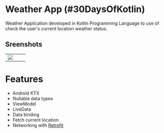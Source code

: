 # Weather App (#30DaysOfKotlin)
Weather Application developed in Kotlin Programming Language to use of check the user's current location weather status.

## Sreenshots
|  |  |   |
| :---:                              | :---:                             | :---:                              |
| ![](screenshot#1.png)  |


# Features
- Android KTX
- Nullable data types
- ViewModel
- LiveData
- Data binding
- Fetch current location
- Networking with [Retrofit](https://square.github.io/retrofit/)
